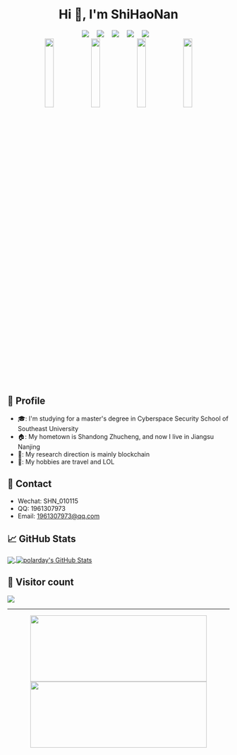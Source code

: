 
<h1 align="center">Hi 👋, I'm ShiHaoNan</h1>

<!-- 个人资料徽标 -->
<div align="center">
  <a href="http://polarday.top/"><img src="https://img.shields.io/badge/website-%E4%B8%AA%E4%BA%BA%E7%AB%99%E7%82%B9-blue"></a>&emsp;
  <a href="https://blog.csdn.net/shn111"><img src="https://img.shields.io/badge/CSDN-%E5%8D%9A%E5%AE%A2-c32136"></a>&emsp;
  <a href="https://leetcode.cn/u/time-7d/"><img src="https://img.shields.io/badge/LeetCode-%E5%8A%9B%E6%89%A3-yellow"></a>&emsp;
  <a href="https://www.acwing.com/user/myspace/index/165942/"><img src="https://img.shields.io/badge/AcWing-%E7%AE%97%E6%B3%95-green"></a>&emsp;
  <a href="https://github.com/shnpd"><img src="https://img.shields.io/badge/GitHub-%E4%BB%93%E5%BA%93-black"></a>&emsp;
</div>

<div align="center">
    <img src="https://media2.giphy.com/media/jF1oqkXJL0Mda/giphy.webp?cid=ecf05e47wbi53k0knanj65mya987548392bsas5asji4ohwr&ep=v1_gifs_search&rid=giphy.webp&ct=g" width="20%"/>
    <img src="https://media2.giphy.com/media/jF1oqkXJL0Mda/giphy.webp?cid=ecf05e47wbi53k0knanj65mya987548392bsas5asji4ohwr&ep=v1_gifs_search&rid=giphy.webp&ct=g" width="20%"/>
    <img src="https://media2.giphy.com/media/jF1oqkXJL0Mda/giphy.webp?cid=ecf05e47wbi53k0knanj65mya987548392bsas5asji4ohwr&ep=v1_gifs_search&rid=giphy.webp&ct=g" width="20%"/>
    <img src="https://media2.giphy.com/media/jF1oqkXJL0Mda/giphy.webp?cid=ecf05e47wbi53k0knanj65mya987548392bsas5asji4ohwr&ep=v1_gifs_search&rid=giphy.webp&ct=g" width="20%"/>
</div>


## 👨 Profile

- 🎓: I'm studying for a master's degree in Cyberspace Security School of Southeast University
- 🏠: My hometown is Shandong Zhucheng, and now I live in Jiangsu Nanjing
- 🎯: My research direction is mainly blockchain
- 🥳: My hobbies are travel and LOL


## 📠 Contact

- Wechat: SHN_010115
- QQ: 1961307973
- Email: 1961307973@qq.com


## &#x1f4c8; GitHub Stats

<a href="https://github.com/shnpd/shnpd">
  <img align="center" src="https://github-readme-stats.vercel.app/api/top-langs/?username=shnpd&hide=css,Javascript,html&langs_count=3&theme=radical&alt="polarday's GitHub Stats" />
</a>

<a href="https://github.com/shnpd/shnpd">
  <img align="center" src="https://github-readme-stats.vercel.app/api?username=shnpd&show_icons=true&line_height=27&count_private=true&theme=radical" alt="polarday's GitHub Stats" />
</a>


## 🎈 Visitor count
<img src="https://profile-counter.glitch.me/shnpd/count.svg" />

---

<div align="center">
    <img src="https://media1.giphy.com/media/JRmluCCJv13yEDmEFd/200.webp?cid=790b7611iy9c7tmeyqj5zzuazo8lzm2eft03z4tinewxqsyc&ep=v1_gifs_search&rid=200.webp&ct=g" height="150" width="400"/>
    <img src="https://media1.giphy.com/media/JRmluCCJv13yEDmEFd/200.webp?cid=790b7611iy9c7tmeyqj5zzuazo8lzm2eft03z4tinewxqsyc&ep=v1_gifs_search&rid=200.webp&ct=g" height="150" width="400"/>
</div>
